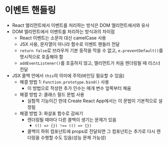 # 이벤트 핸들링

- React 엘리먼트에서 이벤트를 처리하는 방식은 DOM 엘리먼트에서와 유사
- DOM 엘리먼트에서 이벤트를 처리하는 방식과의 차이점
  - React 이벤트는 소문자 대신 camelCase 사용
  - JSX 사용, 문자열이 아니라 함수로 이벤트 핸들러 전달
  - `return false`로 브라우저 기본 동작을 막을 수 없고, `e.preventDefault()`를 명시적으로 호출해야 함
  - `addEventListener()`를 호출하지 않고, 엘리먼트가 처음 렌더링될 때 리스너 전달
- JSX 콜백 안에서 `this`의 의미에 주의(바인딩 필요할 수 있음)
  - 해결 방법 1: `Function.prototype.bind()` 사용
    - 이 방법으로 작성한 추가 인수는 매개 변수 앞쪽부터 채움
  - 해결 방법 2: 클래스 필드 문법 사용
    - 실험적 기능이긴 한데 Create React App에서는 이 문법이 기본적으로 설정됨
  - 해결 방법 3: 화살표 함수로 감싸기
    - 렌더링될 때마다 다른 콜백이 생기는 문제가 있음
      - `(() => {}) !== (() => {})`
    - 콜백이 하위 컴포넌트에 props로 전달되면 그 컴포넌트는 추가로 다시 렌더링을 수행할 수도 있음(성능 문제 가능성)
